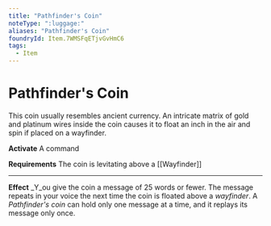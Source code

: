 ```yaml
---
title: "Pathfinder's Coin"
noteType: ":luggage:"
aliases: "Pathfinder's Coin"
foundryId: Item.7WMSFqETjvGvHmC6
tags:
  - Item
---
```


# Pathfinder's Coin

This coin usually resembles ancient currency. An intricate matrix of gold and platinum wires inside the coin causes it to float an inch in the air and spin if placed on a wayfinder.

**Activate** A command

**Requirements** The coin is levitating above a [[Wayfinder]]

* * *

**Effect** _Y_ou give the coin a message of 25 words or fewer. The message repeats in your voice the next time the coin is floated above a _wayfinder_. A _Pathfinder's coin_ can hold only one message at a time, and it replays its message only once.
